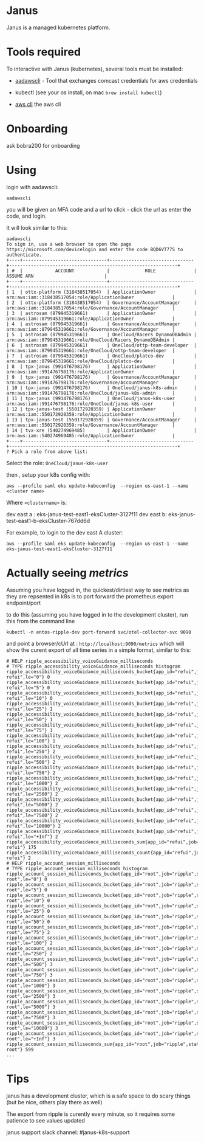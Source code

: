 # Janus
Janus is a managed kubernetes platform.



# Tools required
To interactive with Janus (kubernetes), several tools must be installed:
- [aadawscli](https://github.com/cloud-cre/AWSAzureADCLI) - Tool that exchanges comcast credentials for aws credentials

- kubectl (see your os install, on mac `brew install kubectl`)

- [aws cli](https://docs.aws.amazon.com/cli/latest/userguide/getting-started-install.html) the aws cli


# Onboarding
ask bobra200 for onboarding

# Using
login with aadawscli:

`aadawscli`

you will be given an MFA code and a url to click - click the url as enter the code, and login.

It will look similar to this:

```
aadawscli
To sign in, use a web browser to open the page https://microsoft.com/devicelogin and enter the code BQD6VT77S to authenticate.
+----+-------------------------------+-------------------------------+--------------------------------------------------------------+
| #  |            ACCOUNT            |             ROLE              |                          ASSUME ARN                          |
+----+-------------------------------+-------------------------------+--------------------------------------------------------------+
| 1  | ottx-platform (318438517054)  | ApplicationOwner              | arn:aws:iam::318438517054:role/ApplicationOwner              |
| 2  | ottx-platform (318438517054)  | Governance/AccountManager     | arn:aws:iam::318438517054:role/Governance/AccountManager     |
| 3  | astrosam (879945319661)       | ApplicationOwner              | arn:aws:iam::879945319661:role/ApplicationOwner              |
| 4  | astrosam (879945319661)       | Governance/AccountManager     | arn:aws:iam::879945319661:role/Governance/AccountManager     |
| 5  | astrosam (879945319661)       | OneCloud/Racers_DynamoDBAdmin | arn:aws:iam::879945319661:role/OneCloud/Racers_DynamoDBAdmin |
| 6  | astrosam (879945319661)       | OneCloud/ottp-team-developer  | arn:aws:iam::879945319661:role/OneCloud/ottp-team-developer  |
| 7  | astrosam (879945319661)       | OneCloud/platco-dev           | arn:aws:iam::879945319661:role/OneCloud/platco-dev           |
| 8  | tpx-janus (991476798176)      | ApplicationOwner              | arn:aws:iam::991476798176:role/ApplicationOwner              |
| 9  | tpx-janus (991476798176)      | Governance/AccountManager     | arn:aws:iam::991476798176:role/Governance/AccountManager     |
| 10 | tpx-janus (991476798176)      | OneCloud/janus-k8s-admin      | arn:aws:iam::991476798176:role/OneCloud/janus-k8s-admin      |
| 11 | tpx-janus (991476798176)      | OneCloud/janus-k8s-user       | arn:aws:iam::991476798176:role/OneCloud/janus-k8s-user       |
| 12 | tpx-janus-test (550172920359) | ApplicationOwner              | arn:aws:iam::550172920359:role/ApplicationOwner              |
| 13 | tpx-janus-test (550172920359) | Governance/AccountManager     | arn:aws:iam::550172920359:role/Governance/AccountManager     |
| 14 | tvx-xre (540274969485)        | ApplicationOwner              | arn:aws:iam::540274969485:role/ApplicationOwner              |
+----+-------------------------------+-------------------------------+--------------------------------------------------------------+
? Pick a role from above list: 
```

Select the role: `OneCloud/janus-k8s-user`

then , setup your k8s config with:

```
aws --profile saml eks update-kubeconfig  --region us-east-1 --name <cluster name>
```
Where `<clustername>` is:

dev east a :  eks-janus-test-east1-eksCluster-3127f11
dev east b:  eks-janus-test-east1-b-eksCluster-767dd6d

For example, to login to the dev east A cluster:
```
aws --profile saml eks update-kubeconfig  --region us-east-1 --name  eks-janus-test-east1-eksCluster-3127f11

```

# Actually seeing *metrics*

Assuming you have logged in, the quickest/dirtiest way to see metrics as they are repsented in k8s is to port forward the prometheus export endpoint/port

to do this (assuming you have logged in to the development cluster), run this from the command line

```
kubectl -n entos-ripple-dev port-forward svc/otel-collector-svc 9090
```
and point a browser/cUrl at :
```http://localhost:9090/metrics```
which will show the curent export of all time series in a simple format, similar to this:
```
# HELP ripple_accessibility_voiceGuidance_milliseconds 
# TYPE ripple_accessibility_voiceGuidance_milliseconds histogram
ripple_accessibility_voiceGuidance_milliseconds_bucket{app_id="refui",job="ripple",status="0",transport="bridge_FireboltMainApp-refui",le="0"} 0
ripple_accessibility_voiceGuidance_milliseconds_bucket{app_id="refui",job="ripple",status="0",transport="bridge_FireboltMainApp-refui",le="5"} 0
ripple_accessibility_voiceGuidance_milliseconds_bucket{app_id="refui",job="ripple",status="0",transport="bridge_FireboltMainApp-refui",le="10"} 0
ripple_accessibility_voiceGuidance_milliseconds_bucket{app_id="refui",job="ripple",status="0",transport="bridge_FireboltMainApp-refui",le="25"} 1
ripple_accessibility_voiceGuidance_milliseconds_bucket{app_id="refui",job="ripple",status="0",transport="bridge_FireboltMainApp-refui",le="50"} 1
ripple_accessibility_voiceGuidance_milliseconds_bucket{app_id="refui",job="ripple",status="0",transport="bridge_FireboltMainApp-refui",le="75"} 1
ripple_accessibility_voiceGuidance_milliseconds_bucket{app_id="refui",job="ripple",status="0",transport="bridge_FireboltMainApp-refui",le="100"} 1
ripple_accessibility_voiceGuidance_milliseconds_bucket{app_id="refui",job="ripple",status="0",transport="bridge_FireboltMainApp-refui",le="250"} 2
ripple_accessibility_voiceGuidance_milliseconds_bucket{app_id="refui",job="ripple",status="0",transport="bridge_FireboltMainApp-refui",le="500"} 2
ripple_accessibility_voiceGuidance_milliseconds_bucket{app_id="refui",job="ripple",status="0",transport="bridge_FireboltMainApp-refui",le="750"} 2
ripple_accessibility_voiceGuidance_milliseconds_bucket{app_id="refui",job="ripple",status="0",transport="bridge_FireboltMainApp-refui",le="1000"} 2
ripple_accessibility_voiceGuidance_milliseconds_bucket{app_id="refui",job="ripple",status="0",transport="bridge_FireboltMainApp-refui",le="2500"} 2
ripple_accessibility_voiceGuidance_milliseconds_bucket{app_id="refui",job="ripple",status="0",transport="bridge_FireboltMainApp-refui",le="5000"} 2
ripple_accessibility_voiceGuidance_milliseconds_bucket{app_id="refui",job="ripple",status="0",transport="bridge_FireboltMainApp-refui",le="7500"} 2
ripple_accessibility_voiceGuidance_milliseconds_bucket{app_id="refui",job="ripple",status="0",transport="bridge_FireboltMainApp-refui",le="10000"} 2
ripple_accessibility_voiceGuidance_milliseconds_bucket{app_id="refui",job="ripple",status="0",transport="bridge_FireboltMainApp-refui",le="+Inf"} 2
ripple_accessibility_voiceGuidance_milliseconds_sum{app_id="refui",job="ripple",status="0",transport="bridge_FireboltMainApp-refui"} 175
ripple_accessibility_voiceGuidance_milliseconds_count{app_id="refui",job="ripple",status="0",transport="bridge_FireboltMainApp-refui"} 2
# HELP ripple_account_session_milliseconds 
# TYPE ripple_account_session_milliseconds histogram
ripple_account_session_milliseconds_bucket{app_id="root",job="ripple",status="0",transport="bridge_FireboltMainApp-root",le="0"} 0
ripple_account_session_milliseconds_bucket{app_id="root",job="ripple",status="0",transport="bridge_FireboltMainApp-root",le="5"} 0
ripple_account_session_milliseconds_bucket{app_id="root",job="ripple",status="0",transport="bridge_FireboltMainApp-root",le="10"} 0
ripple_account_session_milliseconds_bucket{app_id="root",job="ripple",status="0",transport="bridge_FireboltMainApp-root",le="25"} 0
ripple_account_session_milliseconds_bucket{app_id="root",job="ripple",status="0",transport="bridge_FireboltMainApp-root",le="50"} 0
ripple_account_session_milliseconds_bucket{app_id="root",job="ripple",status="0",transport="bridge_FireboltMainApp-root",le="75"} 2
ripple_account_session_milliseconds_bucket{app_id="root",job="ripple",status="0",transport="bridge_FireboltMainApp-root",le="100"} 2
ripple_account_session_milliseconds_bucket{app_id="root",job="ripple",status="0",transport="bridge_FireboltMainApp-root",le="250"} 2
ripple_account_session_milliseconds_bucket{app_id="root",job="ripple",status="0",transport="bridge_FireboltMainApp-root",le="500"} 3
ripple_account_session_milliseconds_bucket{app_id="root",job="ripple",status="0",transport="bridge_FireboltMainApp-root",le="750"} 3
ripple_account_session_milliseconds_bucket{app_id="root",job="ripple",status="0",transport="bridge_FireboltMainApp-root",le="1000"} 3
ripple_account_session_milliseconds_bucket{app_id="root",job="ripple",status="0",transport="bridge_FireboltMainApp-root",le="2500"} 3
ripple_account_session_milliseconds_bucket{app_id="root",job="ripple",status="0",transport="bridge_FireboltMainApp-root",le="5000"} 3
ripple_account_session_milliseconds_bucket{app_id="root",job="ripple",status="0",transport="bridge_FireboltMainApp-root",le="7500"} 3
ripple_account_session_milliseconds_bucket{app_id="root",job="ripple",status="0",transport="bridge_FireboltMainApp-root",le="10000"} 3
ripple_account_session_milliseconds_bucket{app_id="root",job="ripple",status="0",transport="bridge_FireboltMainApp-root",le="+Inf"} 3
ripple_account_session_milliseconds_sum{app_id="root",job="ripple",status="0",transport="bridge_FireboltMainApp-root"} 599
...
```






# Tips
janus has a development cluster, which is a safe space to do scary things (but be nice, others play there as well)

The export from ripple is curently every minute, so it requires some patience to see values updated

janus support slack channel: #janus-k8s-support